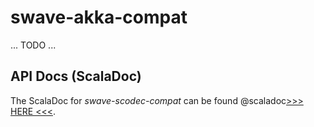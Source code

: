 swave-akka-compat
=================

... TODO ...


API Docs (ScalaDoc)
-------------------

The ScalaDoc for *swave-scodec-compat* can be found @scaladoc[>>> HERE <<<](swave.compat.akka.package).
